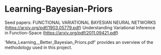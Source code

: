 # Learning-Bayesian-Priors

Seed papers:
FUNCTIONAL VARIATIONAL BAYESIAN
NEURAL NETWORKS (https://arxiv.org/pdf/1903.05779.pdf)
Understanding Variational Inference in Function-Space (https://arxiv.org/pdf/2011.09421.pdf)

'Meta_Learning__Better_Bayesian_Priors.pdf' provides an overview of the methodology used in this project.
